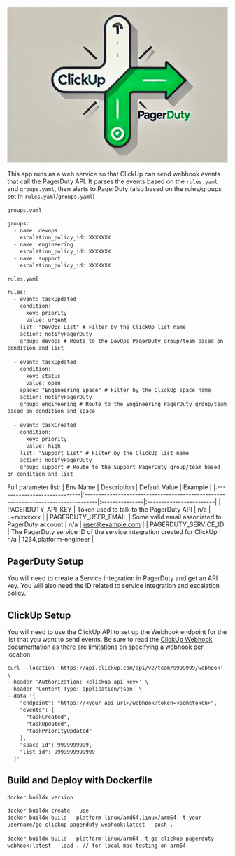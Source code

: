 <p align="center">
  <img src="./clickup-to-pagerduty.webp" alt="ClickUp pointing to PagerDuty">
</p>

This app runs as a web service so that ClickUp can send webhook events that call the PagerDuty API.  It parses the events based on the `rules.yaml` and `groups.yaml`,
then alerts to PagerDuty (also based on the rules/groups set in `rules.yaml`/`groups.yaml`)

`groups.yaml`
```
groups:
  - name: devops
    escalation_policy_id: XXXXXXX
  - name: engineering
    escalation_policy_id: XXXXXXX
  - name: support
    escalation_policy_id: XXXXXXX
```

`rules.yaml`
```
rules:
  - event: taskUpdated
    condition:
      key: priority
      value: urgent
    list: "DevOps List" # Filter by the ClickUp list name
    action: notifyPagerDuty
    group: devops # Route to the DevOps PagerDuty group/team based on condition and list

  - event: taskUpdated
    condition:
      key: status
      value: open
    space: "Engineering Space" # Filter by the ClickUp space name
    action: notifyPagerDuty
    group: engineering # Route to the Engineering PagerDuty group/team based on condition and space

  - event: taskCreated
    condition:
      key: priority
      value: high
    list: "Support List" # Filter by the ClickUp list name
    action: notifyPagerDuty
    group: support # Route to the Support PagerDuty group/team based on condition and list

```

Full parameter list:
| Env Name                     | Description                                                                       | Default Value  | Example                 |
|:-----------------------------|:----------------------------------------------------------------------------------|:---------------|:------------------------|
| PAGERDUTY_API_KEY            | Token used to talk to the PagerDuty API                                           | n/a            | u+rxxxxxxx              |
| PAGERDUTY_USER_EMAIL         | Some valid email associated to PagerDuty account                                  | n/a            | user@example.com        |
| PAGERDUTY_SERVICE_ID         | The PagerDuty service ID of the service integration created for ClickUp           | n/a            | 1234,platform-engineer  |

## PagerDuty Setup
You will need to create a Service Integration in PagerDuty and get an API key.  You will also need the ID related to service
integration and escalation policy.

## ClickUp Setup
You will need to use the ClickUp API to set up the Webhook endpoint for the list that you want to send events.  Be sure to read the
[ClickUp Webhook documentation](https://clickup.com/api/developer-portal/webhooks/) as there are limitations on specifying a webhook
per location.
```
curl --location 'https://api.clickup.com/api/v2/team/9999999/webhook' \
--header 'Authorization: <clickup api key>' \
--header 'Content-Type: application/json' \
--data '{
    "endpoint": "https://<your api url>/webhook?token=<sometoken>",
    "events": [
      "taskCreated",
      "taskUpdated",
      "taskPriorityUpdated"
    ],
    "space_id": 9999999999,
    "list_id": 9999999999999
  }'
  ```

## Build and Deploy with Dockerfile
```
docker buildx version
```

```
docker buildx create --use
docker buildx build --platform linux/amd64,linux/arm64 -t your-username/go-clickup-pagerduty-webhook:latest --push .

docker buildx build --platform linux/arm64 -t go-clickup-pagerduty-webhook:latest --load . // for local mac testing on arm64
```
